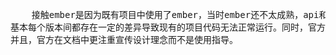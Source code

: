<pre>    接触ember是因为既有项目中使用了ember，当时ember还不太成熟，api和内部实现机制都处于频繁变动中，
基本每个版本间都存在一定的差异导致现有的项目代码无法正常运行。同时，官方的文档又无法与版本更新保持同步；
并且，官方在文档中更注重宣传设计理念而不是使用指导。</pre>
